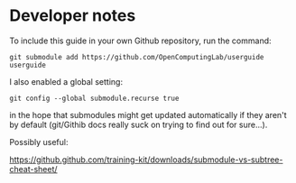 # Developer notes

To include this guide in your own Github repository, run the command:

`git submodule add https://github.com/OpenComputingLab/userguide userguide`

I also enabled a global setting:

`git config --global submodule.recurse true`

in the hope that submodules might get updated automatically if they aren't by default (git/Githib docs really suck on trying to find out for sure...).

Possibly useful:

https://github.github.com/training-kit/downloads/submodule-vs-subtree-cheat-sheet/
